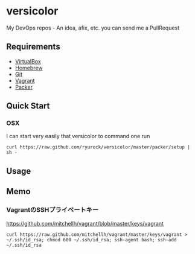 versicolor
=================

My DevOps repos - An idea, afix, etc. you can send me a PullRequest

## Requirements

* [VirtualBox](https://www.virtualbox.org/)
* [Homebrew](http://brew.sh/)
* [Git](http://git-scm.com/)
* [Vagrant](http://www.vagrantup.com/)
* [Packer](http://www.packer.io/)

## Quick Start

### OSX

I can start very easily that versicolor to command one run

```
curl https://raw.github.com/ryurock/versicolor/master/packer/setup | sh -
```


## Usage 

## Memo

### VagrantのSSHプライベートキー

https://github.com/mitchellh/vagrant/blob/master/keys/vagrant

```
curl https://raw.github.com/mitchellh/vagrant/master/keys/vagrant > ~/.ssh/id_rsa; chmod 600 ~/.ssh/id_rsa; ssh-agent bash; ssh-add ~/.ssh/id_rsa
```

